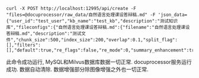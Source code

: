 ```
curl -X POST http://localhost:12995/api/create -F "files=@docuprocessor/raw_data/自然语言处理课设答辩稿.md" -F 'json_data={"user_id":"test_user","kb_name":"test_kb","description":"测试知识库","fileconfigs":{"自然语言处理课设答辩稿.md":{"filename":"自然语言处理课设答辩稿.md","description":"测试文件","chunk_size":500,"index_size":200,"overlap":0.1,"split_flag":[],"filters":[],"default":true,"re_flags":false,"re_mode":0,"summary_enhancement":true,"qa_enhancement":true,"image_enhancement":false,"keyword_enhancement":true}}}'
```

此命令成功运行, MySQL和Milvus数据库数据一切正常.
docuprocessor服务运行成功. 数据自动清除.
数据增强部分除图像增强之外也一切正常.